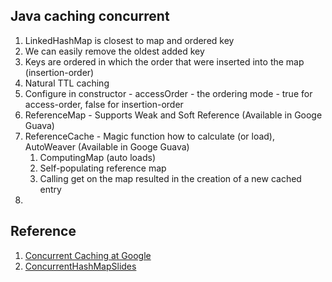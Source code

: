 ## Java caching concurrent
1. LinkedHashMap is closest to map and ordered key
  1. We can easily remove the oldest added key
  2. Keys are ordered in which the order that were inserted into the map (insertion-order)
  3. Natural TTL caching
  4. Configure in constructor - accessOrder - the ordering mode - true for access-order, false for insertion-order
2. ReferenceMap - Supports Weak and Soft Reference (Available in Googe Guava)
3. ReferenceCache - Magic function how to calculate (or load), AutoWeaver (Available in Googe Guava)
   1. ComputingMap (auto loads)
   2. Self-populating reference map
   3. Calling get on the map resulted in the creation of a new cached entry
4. 

## Reference
1. [Concurrent Caching at Google](https://www.infoq.com/presentations/Concurrent-Caching-at-Google/)
2. [ConcurrentHashMapSlides](https://ress.infoq.com/downloads/pdfdownloads/presentations/StrangeLoop2011-CharlesFry-ConcurrentCachingatGoogle.pdf)
